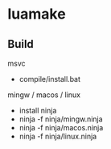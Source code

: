 # luamake

## Build

msvc
* compile/install.bat

mingw / macos / linux

* install ninja
* ninja -f ninja/mingw.ninja
* ninja -f ninja/macos.ninja
* ninja -f ninja/linux.ninja

